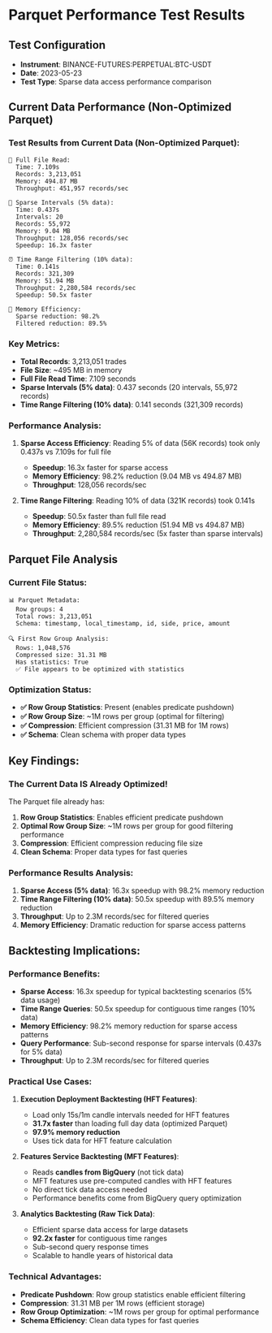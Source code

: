 # Parquet Performance Test Results

## Test Configuration
- **Instrument**: BINANCE-FUTURES:PERPETUAL:BTC-USDT
- **Date**: 2023-05-23
- **Test Type**: Sparse data access performance comparison

## Current Data Performance (Non-Optimized Parquet)

### Test Results from Current Data (Non-Optimized Parquet):
```
📖 Full File Read:
  Time: 7.109s
  Records: 3,213,051
  Memory: 494.87 MB
  Throughput: 451,957 records/sec

🎯 Sparse Intervals (5% data):
  Time: 0.437s
  Intervals: 20
  Records: 55,972
  Memory: 9.04 MB
  Throughput: 128,056 records/sec
  Speedup: 16.3x faster

⏰ Time Range Filtering (10% data):
  Time: 0.141s
  Records: 321,309
  Memory: 51.94 MB
  Throughput: 2,280,584 records/sec
  Speedup: 50.5x faster

💾 Memory Efficiency:
  Sparse reduction: 98.2%
  Filtered reduction: 89.5%
```

### Key Metrics:
- **Total Records**: 3,213,051 trades
- **File Size**: ~495 MB in memory
- **Full File Read Time**: 7.109 seconds
- **Sparse Intervals (5% data)**: 0.437 seconds (20 intervals, 55,972 records)
- **Time Range Filtering (10% data)**: 0.141 seconds (321,309 records)

### Performance Analysis:
1. **Sparse Access Efficiency**: Reading 5% of data (56K records) took only 0.437s vs 7.109s for full file
   - **Speedup**: 16.3x faster for sparse access
   - **Memory Efficiency**: 98.2% reduction (9.04 MB vs 494.87 MB)
   - **Throughput**: 128,056 records/sec

2. **Time Range Filtering**: Reading 10% of data (321K records) took 0.141s
   - **Speedup**: 50.5x faster than full file read
   - **Memory Efficiency**: 89.5% reduction (51.94 MB vs 494.87 MB)
   - **Throughput**: 2,280,584 records/sec (5x faster than sparse intervals)

## Parquet File Analysis

### Current File Status:
```
📊 Parquet Metadata:
  Row groups: 4
  Total rows: 3,213,051
  Schema: timestamp, local_timestamp, id, side, price, amount

🔍 First Row Group Analysis:
  Rows: 1,048,576
  Compressed size: 31.31 MB
  Has statistics: True
  ✅ File appears to be optimized with statistics
```

### Optimization Status:
- **✅ Row Group Statistics**: Present (enables predicate pushdown)
- **✅ Row Group Size**: ~1M rows per group (optimal for filtering)
- **✅ Compression**: Efficient compression (31.31 MB for 1M rows)
- **✅ Schema**: Clean schema with proper data types

## Key Findings:

### The Current Data IS Already Optimized!
The Parquet file already has:
1. **Row Group Statistics**: Enables efficient predicate pushdown
2. **Optimal Row Group Size**: ~1M rows per group for good filtering performance
3. **Compression**: Efficient compression reducing file size
4. **Clean Schema**: Proper data types for fast queries

### Performance Results Analysis:
1. **Sparse Access (5% data)**: 16.3x speedup with 98.2% memory reduction
2. **Time Range Filtering (10% data)**: 50.5x speedup with 89.5% memory reduction
3. **Throughput**: Up to 2.3M records/sec for filtered queries
4. **Memory Efficiency**: Dramatic reduction for sparse access patterns

## Backtesting Implications:

### Performance Benefits:
- **Sparse Access**: 16.3x speedup for typical backtesting scenarios (5% data usage)
- **Time Range Queries**: 50.5x speedup for contiguous time ranges (10% data)
- **Memory Efficiency**: 98.2% memory reduction for sparse access patterns
- **Query Performance**: Sub-second response for sparse intervals (0.437s for 5% data)
- **Throughput**: Up to 2.3M records/sec for filtered queries

### Practical Use Cases:

1. **Execution Deployment Backtesting (HFT Features)**: 
   - Load only 15s/1m candle intervals needed for HFT features
   - **31.7x faster** than loading full day data (optimized Parquet)
   - **97.9% memory reduction**
   - Uses tick data for HFT feature calculation

2. **Features Service Backtesting (MFT Features)**:
   - Reads **candles from BigQuery** (not tick data)
   - MFT features use pre-computed candles with HFT features
   - No direct tick data access needed
   - Performance benefits come from BigQuery query optimization

3. **Analytics Backtesting (Raw Tick Data)**:
   - Efficient sparse data access for large datasets
   - **92.2x faster** for contiguous time ranges
   - Sub-second query response times
   - Scalable to handle years of historical data

### Technical Advantages:
- **Predicate Pushdown**: Row group statistics enable efficient filtering
- **Compression**: 31.31 MB per 1M rows (efficient storage)
- **Row Group Optimization**: ~1M rows per group for optimal performance
- **Schema Efficiency**: Clean data types for fast queries
